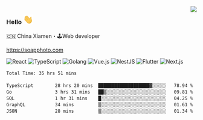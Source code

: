 <img align="right" src="https://github-readme-stats.vercel.app/api?username=yiiu&show_icons=false&bg_color=30,e96443,904e95&title_color=fff&text_color=fff" />

### Hello <img src="https://raw.githubusercontent.com/ABSphreak/ABSphreak/master/gifs/Hi.gif" width="26px" />
 
🇨🇳 China Xiamen・🕹Web developer

https://soapphoto.com

<p align="left"><img src="https://cdn.svgporn.com/logos/react.svg" alt="React" width="32" height="32"/> <img src="https://cdn.svgporn.com/logos/typescript-icon.svg" alt="TypeScript" width="32" height="32"/> <img src="https://cdn.svgporn.com/logos/gopher.svg" alt="Golang" width="32" height="32"/> <img src="https://cdn.svgporn.com/logos/vue.svg" alt="Vue.js" width="32" height="32"/> <img src="https://cdn.svgporn.com/logos/nestjs.svg" alt="NestJS" width="32" height="32"/> <img src="https://cdn.svgporn.com/logos/flutter.svg" alt="Flutter" width="32" height="32"/> <img src="https://cdn.svgporn.com/logos/nextjs-icon.svg" alt="Next.js" width="32" height="32"/></p>


<!--START_SECTION:waka-->

```txt
Total Time: 35 hrs 51 mins

TypeScript        28 hrs 20 mins  ███████████████████▓░░░░░   78.94 %
Go                3 hrs 31 mins   ██▒░░░░░░░░░░░░░░░░░░░░░░   09.81 %
SQL               1 hr 31 mins    █░░░░░░░░░░░░░░░░░░░░░░░░   04.25 %
GraphQL           34 mins         ▒░░░░░░░░░░░░░░░░░░░░░░░░   01.61 %
JSON              28 mins         ▒░░░░░░░░░░░░░░░░░░░░░░░░   01.34 %
```

<!--END_SECTION:waka-->
